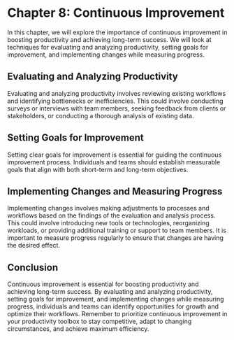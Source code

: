 Chapter 8: Continuous Improvement
=================================

In this chapter, we will explore the importance of continuous improvement in boosting productivity and achieving long-term success. We will look at techniques for evaluating and analyzing productivity, setting goals for improvement, and implementing changes while measuring progress.

Evaluating and Analyzing Productivity
-------------------------------------

Evaluating and analyzing productivity involves reviewing existing workflows and identifying bottlenecks or inefficiencies. This could involve conducting surveys or interviews with team members, seeking feedback from clients or stakeholders, or conducting a thorough analysis of existing data.

Setting Goals for Improvement
-----------------------------

Setting clear goals for improvement is essential for guiding the continuous improvement process. Individuals and teams should establish measurable goals that align with both short-term and long-term objectives.

Implementing Changes and Measuring Progress
-------------------------------------------

Implementing changes involves making adjustments to processes and workflows based on the findings of the evaluation and analysis process. This could involve introducing new tools or technologies, reorganizing workloads, or providing additional training or support to team members. It is important to measure progress regularly to ensure that changes are having the desired effect.

Conclusion
----------

Continuous improvement is essential for boosting productivity and achieving long-term success. By evaluating and analyzing productivity, setting goals for improvement, and implementing changes while measuring progress, individuals and teams can identify opportunities for growth and optimize their workflows. Remember to prioritize continuous improvement in your productivity toolbox to stay competitive, adapt to changing circumstances, and achieve maximum efficiency.
